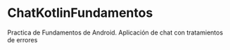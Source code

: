 # ChatKotlinFundamentos

Practica de Fundamentos de Android. Aplicación de chat con tratamientos de errores
